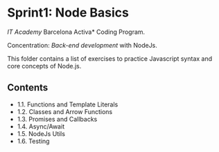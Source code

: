# Sprint1: Node Basics

*IT Academy* Barcelona Activa* Coding Program. 

Concentration: *Back-end development* with NodeJs. 

This folder contains a list of exercises to practice Javascript syntax and core concepts of Node.js.

## **Contents**

- 1.1. Functions and Template Literals 
- 1.2. Classes and Arrow Functions
- 1.3. Promises and Callbacks
- 1.4. Async/Await
- 1.5. NodeJs Utils
- 1.6. Testing
